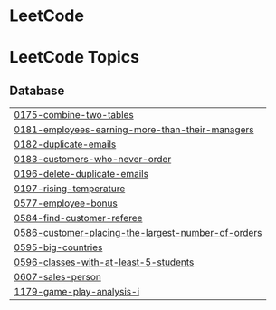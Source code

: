 # LeetCode
<!---LeetCode Topics Start-->
# LeetCode Topics
## Database
|  |
| ------- |
| [0175-combine-two-tables](https://github.com/saeed174/LeetCode/tree/master/0175-combine-two-tables) |
| [0181-employees-earning-more-than-their-managers](https://github.com/saeed174/LeetCode/tree/master/0181-employees-earning-more-than-their-managers) |
| [0182-duplicate-emails](https://github.com/saeed174/LeetCode/tree/master/0182-duplicate-emails) |
| [0183-customers-who-never-order](https://github.com/saeed174/LeetCode/tree/master/0183-customers-who-never-order) |
| [0196-delete-duplicate-emails](https://github.com/saeed174/LeetCode/tree/master/0196-delete-duplicate-emails) |
| [0197-rising-temperature](https://github.com/saeed174/LeetCode/tree/master/0197-rising-temperature) |
| [0577-employee-bonus](https://github.com/saeed174/LeetCode/tree/master/0577-employee-bonus) |
| [0584-find-customer-referee](https://github.com/saeed174/LeetCode/tree/master/0584-find-customer-referee) |
| [0586-customer-placing-the-largest-number-of-orders](https://github.com/saeed174/LeetCode/tree/master/0586-customer-placing-the-largest-number-of-orders) |
| [0595-big-countries](https://github.com/saeed174/LeetCode/tree/master/0595-big-countries) |
| [0596-classes-with-at-least-5-students](https://github.com/saeed174/LeetCode/tree/master/0596-classes-with-at-least-5-students) |
| [0607-sales-person](https://github.com/saeed174/LeetCode/tree/master/0607-sales-person) |
| [1179-game-play-analysis-i](https://github.com/saeed174/LeetCode/tree/master/1179-game-play-analysis-i) |
<!---LeetCode Topics End-->